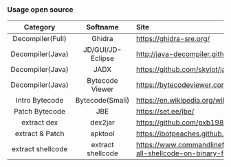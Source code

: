 ### Usage open source

|  Category   | Softname   | Site              |  
|:---: | :---: | :--- |  
| Decompiler(Full) | Ghidra            | <https://ghidra-sre.org/> |  
| Decompiler(Java) | JD/GUI/JD-Eclipse | <http://java-decompiler.github.io/> |
| Decompiler(Java) | JADX              | <https://github.com/skylot/jadx/> |
| Decompiler(Java) | Bytecode Viewer   | <https://bytecodeviewer.com/> |
| Intro Bytecode | Bytecode(Smali)      | <https://en.wikipedia.org/wiki/List_of_Java_bytecode_instructions/> |
| Patch Bytecode | JBE                 | <https://set.ee/jbe/> |
| extract dex | dex2jar                 | <https://github.com/pxb1988/dex2jar/> |
| extract & Patch | apktool                 | <https://ibotpeaches.github.io/Apktool/install/> |
| extract shellcode | extract shellcode | <https://www.commandlinefu.com/commands/view/6051/get-all-shellcode-on-binary-file-from-objdump/> |





